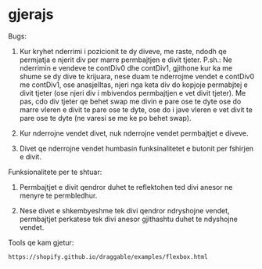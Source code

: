# gjerajs
Bugs:

  1) Kur kryhet nderrimi i pozicionit te dy diveve, me raste, ndodh qe permjatja e njerit div per marre permbajtjen e divit tjeter. P.sh.: Ne nderrimin e vendeve te 
  contDiv0 dhe contDiv1, gjithone kur ka me shume se dy dive te krijuara, nese duam te nderrojme vendet e contDiv0 me contDiv1, ose anasjelltas, njeri nga keta div do
  kopjoje permabjtej e divit tjeter (ose njeri div i mbivendos permbajtjen e vet divit tjeter). Me pas, cdo div tjeter qe behet swap me divin e pare ose te dyte ose do 
  marre vleren e divit te pare ose te dyte, ose do i jave vleren e vet divit te pare ose te dyte (ne varesi se me ke po behet swap).
  
  2) Kur nderrojne vendet divet, nuk nderrojne vendet permbajtjet e diveve.
  
  3) Divet qe nderrojne vendet humbasin funksinalitetet e butonit per fshirjen e divit.
  
Funksionalitete per te shtuar:

  1) Permbajtjet e divit qendror duhet te reflektohen ted divi anesor ne menyre te permbledhur.
  
  2) Nese divet e shkembyeshme tek divi qendror ndryshojne vendet, permbajtjet perkatese tek divi anesor gjithashtu duhet te ndyshojne vendet.

Tools qe kam gjetur:

  	https://shopify.github.io/draggable/examples/flexbox.html
